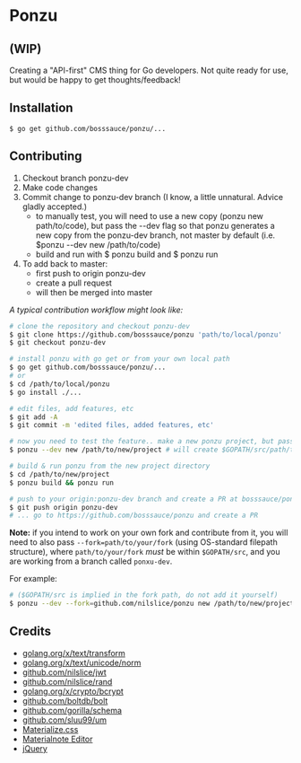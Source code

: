 # Ponzu
## (WIP)

Creating a "API-first" CMS thing for Go developers. Not quite ready for use, but would be happy 
to get thoughts/feedback!

## Installation

```
$ go get github.com/bosssauce/ponzu/...
```

## Contributing

1. Checkout branch ponzu-dev
2. Make code changes
3. Commit change to ponzu-dev branch (I know, a little unnatural. Advice gladly accepted.)
    - to manually test, you will need to use a new copy (ponzu new path/to/code), but pass the --dev flag so that ponzu generates a new copy from the ponzu-dev branch, not master by default (i.e. $ponzu --dev new /path/to/code)
    - build and run with $ ponzu build and $ ponzu run
4. To add back to master: 
    - first push to origin ponzu-dev
    - create a pull request 
    - will then be merged into master

_A typical contribution workflow might look like:_
```bash
# clone the repository and checkout ponzu-dev
$ git clone https://github.com/bosssauce/ponzu 'path/to/local/ponzu'
$ git checkout ponzu-dev

# install ponzu with go get or from your own local path
$ go get github.com/bosssauce/ponzu/...
# or
$ cd /path/to/local/ponzu 
$ go install ./...

# edit files, add features, etc
$ git add -A
$ git commit -m 'edited files, added features, etc'

# now you need to test the feature.. make a new ponzu project, but pass --dev flag
$ ponzu --dev new /path/to/new/project # will create $GOPATH/src/path/to/new/project

# build & run ponzu from the new project directory
$ cd /path/to/new/project
$ ponzu build && ponzu run

# push to your origin:ponzu-dev branch and create a PR at bosssauce/ponzu
$ git push origin ponzu-dev
# ... go to https://github.com/bosssauce/ponzu and create a PR
```

**Note:** if you intend to work on your own fork and contribute from it, you will
need to also pass `--fork=path/to/your/fork` (using OS-standard filepath structure),
where `path/to/your/fork` _must_ be within `$GOPATH/src`, and you are working from a branch
called `ponxu-dev`. 

For example: 
```bash
# ($GOPATH/src is implied in the fork path, do not add it yourself)
$ ponzu --dev --fork=github.com/nilslice/ponzu new /path/to/new/project
```



## Credits
- [golang.org/x/text/transform](https://golang.org/x/text/transform)
- [golang.org/x/text/unicode/norm](https://golang.org/x/text/unicode/norm)
- [github.com/nilslice/jwt](https://github.com/nilslice/jwt)
- [github.com/nilslice/rand](https://github.com/nilslice/rand)
- [golang.org/x/crypto/bcrypt](https://golang.org/x/crypto/bcrypt)
- [github.com/boltdb/bolt](https://github.com/boltdb/bolt)
- [github.com/gorilla/schema](https://github.com/gorilla/schema)
- [github.com/sluu99/um](https://github.com/sluu99/um)
- [Materialize.css](http://materialize.css)
- [Materialnote Editor](http://www.web-forge.info/projects/materialNote)
- [jQuery](https://jquery.com/)
